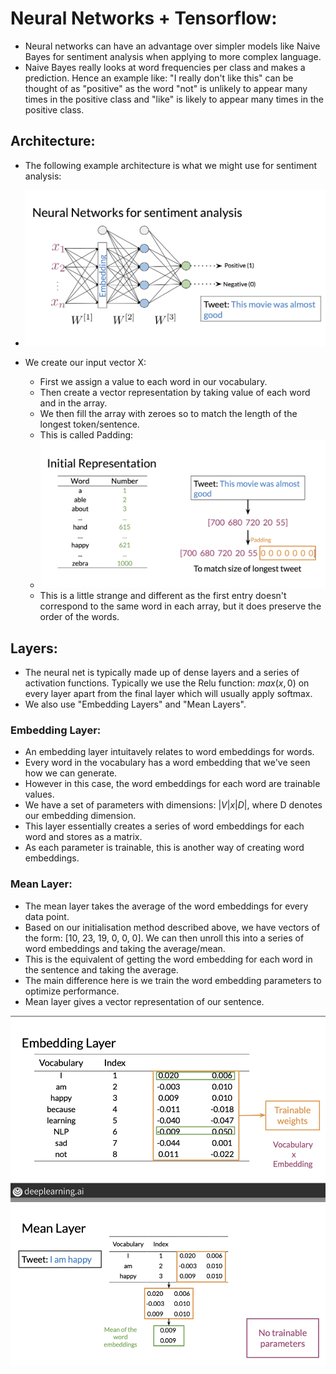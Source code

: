 # Neural Networks + Tensorflow:

- Neural networks can have an advantage over simpler models like Naive Bayes for sentiment analysis when applying to more complex language. 
- Naive Bayes really looks at word frequencies per class and makes a prediction. Hence an example like: "I really don't like this" can be thought of as "positive" as the word "not" is unlikely to appear many times in the positive class and "like" is likely to appear many times in the positive class. 

## Architecture: 

- The following example architecture is what we might use for sentiment analysis: 

- <img src="./graphics/neural_net_sentiment_example.png" width="700"/>

- We create our input vector X:
    - First we assign a value to each word in our vocabulary. 
    - Then create a vector representation by taking value of each word and in the array. 
    - We then fill the array with zeroes so to match the length of the longest token/sentence. 
    - This is called Padding: 
    - <img src="./graphics/initial_word_vec.png" width="700"/>
    - This is a little strange and different as the first entry doesn't correspond to the same word in each array, but it does preserve the order of the words. 


## Layers: 
- The neural net is typically made up of dense layers and a series of activation functions. Typically we use the Relu function: $max(x, 0)$ on every layer apart from the final layer which will usually apply softmax. 
- We also use "Embedding Layers" and "Mean Layers". 

### Embedding Layer: 
- An embedding layer intuitavely relates to word embeddings for words. 
- Every word in the vocabulary has a word embedding that we've seen how we can generate. 
- However in this case, the word embeddings for each word are trainable values. 
- We have a set of parameters with dimensions: $|V| x |D|$, where D denotes our embedding dimension. 
- This layer essentially creates a series of word embeddings for each word and stores as a matrix. 
- As each parameter is trainable, this is another way of creating word embeddings. 

### Mean Layer:
- The mean layer takes the average of the word embeddings for every data point. 
- Based on our initialisation method described above, we have vectors of the form: [10, 23, 19, 0, 0, 0]. We can then unroll this into a series of word embeddings and taking the average/mean. 
- This is the equivalent of getting the word embedding for each word in the sentence and taking the average. 
- The main difference here is we train the word embedding parameters to optimize performance. 
- Mean layer gives a vector representation of our sentence.


<img src="./graphics/embedding_mean_layer.png" width="700"/>
